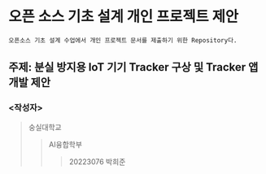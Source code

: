 # 오픈 소스 기초 설계 개인 프로젝트 제안

```
오픈소스 기초 설계 수업에서 개인 프로젝트 문서를 제출하기 위한 Repository다.
```

## 주제: 분실 방지용 IoT 기기 Tracker 구상 및 Tracker 앱 개발 제안
### <작성자>
>숭실대학교
>>AI융합학부
>>>20223076 박희준
